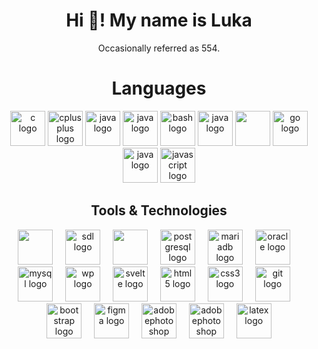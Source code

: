 <h1 align="center">Hi 👋! My name is Luka</h1>
<p align="center">Occasionally referred as 554.</p>
<h1 align="center">Languages</h1>
<div align="center">
  <img src="https://cdn.jsdelivr.net/gh/devicons/devicon/icons/c/c-original.svg" height="56" alt="c logo"  />
  <img src="https://cdn.jsdelivr.net/gh/devicons/devicon/icons/cplusplus/cplusplus-original.svg" height="56" alt="cplusplus logo"  />
  <img src="https://cdn.jsdelivr.net/gh/devicons/devicon/icons/java/java-original.svg" height="56" alt="java logo"  />
  <img src="https://cdn.jsdelivr.net/gh/devicons/devicon/icons/csharp/csharp-original.svg" height="56" alt="java logo"  />
  <img src="https://skillicons.dev/icons?i=bash" height="56" alt="bash logo"  />
  <img src="https://cdn.jsdelivr.net/gh/devicons/devicon/icons/php/php-original.svg" height="56" alt="java logo"  />
  <img src="https://cdn.jsdelivr.net/gh/devicons/devicon@latest/icons/ruby/ruby-plain.svg" height="56"/>
  <img src="https://cdn.jsdelivr.net/gh/devicons/devicon@latest/icons/go/go-original-wordmark.svg" height="56" alt="go logo"  />
  <img src="https://cdn.jsdelivr.net/gh/devicons/devicon/icons/python/python-original.svg" height="56" alt="java logo"  />
  <img src="https://cdn.jsdelivr.net/gh/devicons/devicon/icons/javascript/javascript-original.svg" height="56" alt="javascript logo"  />    

  <h2>Tools & Technologies</h2>
  <img src="https://www.sfml-dev.org/download/goodies/sfml-icon-mini.png" height="56" ald="sfml logo"    />
  <img width="12" />
  <img src="https://cdn.jsdelivr.net/gh/devicons/devicon/icons/sdl/sdl-original.svg" height="56" alt="sdl logo"  />
  <img width="12" />
  <img src="https://cdn.jsdelivr.net/gh/devicons/devicon@latest/icons/hibernate/hibernate-original.svg" height="56" />
  <img width="12" />
  <img src="https://cdn.jsdelivr.net/gh/devicons/devicon/icons/postgresql/postgresql-original.svg" height="56" alt="postgresql logo"  />
  <img width="12" />
  <img src="https://cdn.jsdelivr.net/gh/devicons/devicon@latest/icons/mariadb/mariadb-original-wordmark.svg" height="56" alt="mariadb logo"  />
  <img width="12" />
  <img src="https://cdn.jsdelivr.net/gh/devicons/devicon@latest/icons/oracle/oracle-original.svg" height="56" alt="oracle logo" />
  <img width="12" />
  <img src="https://cdn.jsdelivr.net/gh/devicons/devicon/icons/mysql/mysql-original.svg" height="56" alt="mysql logo"  />
  <img width="12" />
  <img src="https://cdn.simpleicons.org/wordpress/21759B" height="56" alt="wp logo" />
  <img width="12" />
  <img src="https://cdn.jsdelivr.net/gh/devicons/devicon/icons/svelte/svelte-original.svg" height="56" alt="svelte logo"  />
  <img width="12" />
  <img src="https://cdn.jsdelivr.net/gh/devicons/devicon/icons/html5/html5-original.svg" height="56" alt="html5 logo"  />
  <img width="12" />
  <img src="https://cdn.jsdelivr.net/gh/devicons/devicon/icons/css3/css3-original.svg" height="56" alt="css3 logo"  />
  <img width="12" />
  <img src="https://cdn.jsdelivr.net/gh/devicons/devicon/icons/git/git-original.svg" height="56" alt="git logo"  />
  <img width="12" /><br>
  <img src="https://cdn.jsdelivr.net/gh/devicons/devicon/icons/bootstrap/bootstrap-original.svg" height="56" alt="bootstrap logo"  />
  <img width="12" />
  <img src="https://cdn.jsdelivr.net/gh/devicons/devicon/icons/figma/figma-original.svg" height="56" alt="figma logo"  />
  <img width="12" />
  <img src="https://skillicons.dev/icons?i=ps" height="56" alt="adobephotoshop logo"  />
  <img width="12" />
  <img src="https://skillicons.dev/icons?i=ai" height="56" alt="adobephotoshop logo"  />
  <img width="12" />
  <img src="https://cdn.simpleicons.org/latex/008080" height="56" alt="latex logo"  />
</div>

